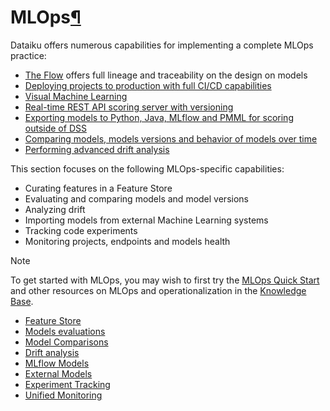MLOps[¶](#mlops "Permalink to this heading")
============================================


Dataiku offers numerous capabilities for implementing a complete MLOps practice:


* [The Flow](../flow/index.html) offers full lineage and traceability on the design on models
* [Deploying projects to production with full CI/CD capabilities](../deployment/index.html)
* [Visual Machine Learning](../machine-learning/index.html)
* [Real\-time REST API scoring server with versioning](../apinode/index.html)
* [Exporting models to Python, Java, MLflow and PMML for scoring outside of DSS](../machine-learning/models-export.html)
* [Comparing models, models versions and behavior of models over time](model-comparisons/index.html)
* [Performing advanced drift analysis](drift-analysis/index.html)


This section focuses on the following MLOps\-specific capabilities:


* Curating features in a Feature Store
* Evaluating and comparing models and model versions
* Analyzing drift
* Importing models from external Machine Learning systems
* Tracking code experiments
* Monitoring projects, endpoints and models health



Note


To get started with MLOps, you may wish to first try the [MLOps Quick Start](https://knowledge.dataiku.com/latest/getting-started/quick-starts/mlops/quick-start-index.html) and other resources on MLOps and operationalization in the [Knowledge Base](https://knowledge.dataiku.com/latest/mlops-o16n/index.html).




* [Feature Store](feature-store/index.html)
* [Models evaluations](model-evaluations/index.html)
* [Model Comparisons](model-comparisons/index.html)
* [Drift analysis](drift-analysis/index.html)
* [MLflow Models](mlflow-models/index.html)
* [External Models](external-models/index.html)
* [Experiment Tracking](experiment-tracking/index.html)
* [Unified Monitoring](unified-monitoring/index.html)